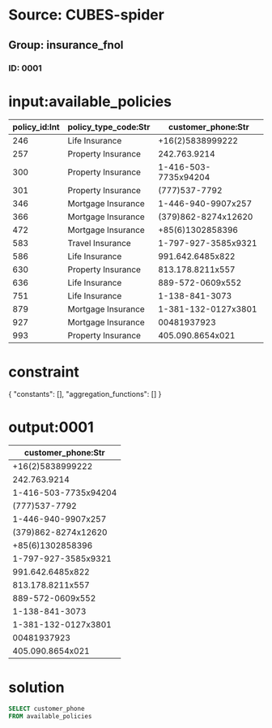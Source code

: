 # Source: CUBES-spider
## Group: insurance_fnol
### ID: 0001

# input:available_policies

| policy_id:Int | policy_type_code:Str | customer_phone:Str |
|---|---|---|
| 246 | Life Insurance | +16(2)5838999222 |
| 257 | Property Insurance | 242.763.9214 |
| 300 | Property Insurance | 1-416-503-7735x94204 |
| 301 | Property Insurance | (777)537-7792 |
| 346 | Mortgage Insurance | 1-446-940-9907x257 |
| 366 | Mortgage Insurance | (379)862-8274x12620 |
| 472 | Mortgage Insurance | +85(6)1302858396 |
| 583 | Travel Insurance | 1-797-927-3585x9321 |
| 586 | Life Insurance | 991.642.6485x822 |
| 630 | Property Insurance | 813.178.8211x557 |
| 636 | Life Insurance | 889-572-0609x552 |
| 751 | Life Insurance | 1-138-841-3073 |
| 879 | Mortgage Insurance | 1-381-132-0127x3801 |
| 927 | Mortgage Insurance | 00481937923 |
| 993 | Property Insurance | 405.090.8654x021 |

# constraint

{
  "constants": [],
  "aggregation_functions": []
}

# output:0001

| customer_phone:Str |
|---|
| +16(2)5838999222 |
| 242.763.9214 |
| 1-416-503-7735x94204 |
| (777)537-7792 |
| 1-446-940-9907x257 |
| (379)862-8274x12620 |
| +85(6)1302858396 |
| 1-797-927-3585x9321 |
| 991.642.6485x822 |
| 813.178.8211x557 |
| 889-572-0609x552 |
| 1-138-841-3073 |
| 1-381-132-0127x3801 |
| 00481937923 |
| 405.090.8654x021 |

# solution

```sql
SELECT customer_phone
FROM available_policies
```
